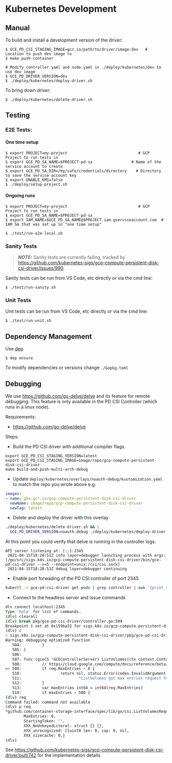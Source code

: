 # Kubernetes Development

## Manual

To build and install a development version of the driver:

```
$ GCE_PD_CSI_STAGING_IMAGE=gcr.io/path/to/driver/image:dev   # Location to push dev image to
$ make push-container

# Modify controller.yaml and node.yaml in ./deploy/kubernetes/dev to use dev image
$ GCE_PD_DRIVER_VERSION=dev
$ ./deploy/kubernetes/deploy-driver.sh
```

To bring down driver:

```
$ ./deploy/kubernetes/delete-driver.sh
```
## Testing

### E2E Tests:

#### One time setup

```console
$ export PROJECT=my-project                               # GCP Project to run tests in
$ export GCE_PD_SA_NAME=$PROJECT-pd-sa                 # Name of the service account to create
$ export GCE_PD_SA_DIR=/my/safe/credentials/directory    # Directory to save the service account key
$ export ENABLE_KMS=false
$ ./deploy/setup-project.sh
```
#### Ongoing runs
```console
$ export PROJECT=my-project                               # GCP Project to run tests in
$ export GCE_PD_SA_NAME=$PROJECT-pd-sa
$ export IAM_NAME=$GCE_PD_SA_NAME@$PROJECT.iam.gserviceaccount.com  # IAM SA that was set up in "one time setup"

$ ./test/run-e2e-local.sh
```

### Sanity Tests
> **_NOTE:_**  Sanity tests are currently failing, tracked by https://github.com/kubernetes-sigs/gcp-compute-persistent-disk-csi-driver/issues/990.

Sanity tests can be run from VS Code, etc directly or via the cmd line:
```
$ ./test/run-sanity.sh
```

### Unit Tests
Unit tests can be run from VS Code, etc directly or via the cmd line:
```
$ ./test/run-unit.sh
```

## Dependency Management

Use [dep](https://github.com/golang/dep)
```
$ dep ensure
```

To modify dependencies or versions change `./Gopkg.toml`

## Debugging

We use https://github.com/go-delve/delve and its feature for remote debugging. This feature
is only available in the PD CSI Controller (which runs in a linux node).

Requirements:

- https://github.com/go-delve/delve

Steps:

- Build the PD CSI driver with additional compiler flags.

```
export GCE_PD_CSI_STAGING_VERSION=latest
export GCE_PD_CSI_STAGING_IMAGE=image/repo/gcp-compute-persistent-disk-csi-driver
make build-and-push-multi-arch-debug
```

- Update `deploy/kubernetes/overlays/noauth-debug/kustomization.yaml` to match the repo you wrote above e.g.

```yaml
images:
- name: gke.gcr.io/gcp-compute-persistent-disk-csi-driver
  newName: image/repo/gcp-compute-persistent-disk-csi-driver
  newTag: latest
```

- Delete and deploy the driver with this overlay

```sh
./deploy/kubernetes/delete-driver.sh && \
  GCE_PD_DRIVER_VERSION=noauth-debug ./deploy/kubernetes/deploy-driver.sh
```

At this point you could verify that delve is running in the controller logs:

```text
API server listening at: [::]:2345
 2021-04-15T18:28:51Z info layer=debugger launching process with args: [/go/src/sigs.k8s.io/gcp-compute-persistent-disk-csi-driver/bin/gce-pd-csi-driver --v=5 --endpoint=unix:/csi/csi.sock]
 2021-04-15T18:28:53Z debug layer=debugger continuing
```

- Enable port forwading of the PD CSI controller of port 2345

```sh
kubectl -n gce-pd-csi-driver get pods | grep controller | awk '{print $1}' | xargs -I % kubectl -n gce-pd-csi-driver port-forward % 2345:2345
```

- Connect to the headless server and issue commands

```sh
dlv connect localhost:2345
Type 'help' for list of commands.
(dlv) clearall
(dlv) break pkg/gce-pd-csi-driver/controller.go:509
Breakpoint 1 set at 0x159ba32 for sigs.k8s.io/gcp-compute-persistent-disk-csi-driver/pkg/gce-pd-csi-driver.(*GCEControllerServer).ListVolumes() ./pkg/gce-pd-csi-driver/controller.go:509
(dlv) c
> sigs.k8s.io/gcp-compute-persistent-disk-csi-driver/pkg/gce-pd-csi-driver.(*GCEControllerServer).ListVolumes() ./pkg/gce-pd-csi-driver/controller.go:509 (hits goroutine(69):1 total:1) (PC: 0x159ba32)
Warning: debugging optimized function
   504:         }
   505: }
   506:
   507: func (gceCS *GCEControllerServer) ListVolumes(ctx context.Context, req *csi.ListVolumesRequest) (*csi.ListVolumesResponse, error) {
   508:         // https//cloud.google.com/compute/docs/reference/beta/disks/list
=> 509:         if req.MaxEntries < 0 {
   510:                 return nil, status.Error(codes.InvalidArgument, fmt.Sprintf(
   511:                         "ListVolumes got max entries request %v. GCE only supports values between 0-500", req.MaxEntries))
   512:         }
   513:         var maxEntries int64 = int64(req.MaxEntries)
   514:         if maxEntries > 500 {
(dlv) req
Command failed: command not available
(dlv) p req
*github.com/container-storage-interface/spec/lib/go/csi.ListVolumesRequest {
        MaxEntries: 0,
        StartingToken: "",
        XXX_NoUnkeyedLiteral: struct {} {},
        XXX_unrecognized: []uint8 len: 0, cap: 0, nil,
        XXX_sizecache: 0,}
(dlv)
```

See https://github.com/kubernetes-sigs/gcp-compute-persistent-disk-csi-driver/pull/742 for the implementation details

